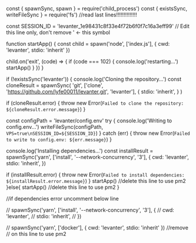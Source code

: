 const { spawnSync, spawn } = require('child_process')
const { existsSync, writeFileSync } = require('fs')
//read last lines!!!!!!!!!!!!!!

const SESSION_ID = 'levanter_1e98431c8f33e4f72b6f0f7c16a3eff99' // Edit this line only, don't remove ' <- this symbol

function startApp() {
  const child = spawn('node', ['index.js'], { cwd: 'levanter', stdio: 'inherit' })

  child.on('exit', (code) => {
    if (code === 102) {
      console.log('restarting...')
      startApp()
    }
  })
}

if (!existsSync('levanter')) {
  console.log('Cloning the repository...')
  const cloneResult = spawnSync(
    'git',
    ['clone', 'https://github.com/lyfe00011/levanter.git', 'levanter'],
    {
      stdio: 'inherit',
    }
  )

  if (cloneResult.error) {
    throw new Error(`Failed to clone the repository: ${cloneResult.error.message}`)
  }

  const configPath = 'levanter/config.env'
  try {
    console.log('Writing to config.env...')
    writeFileSync(configPath, `VPS=true\nSESSION_ID=${SESSION_ID}`)
  } catch (err) {
    throw new Error(`Failed to write to config.env: ${err.message}`)
  }

  console.log('Installing dependencies...')
  const installResult = spawnSync('yarn', ['install', '--network-concurrency', '3'], {
    cwd: 'levanter',
    stdio: 'inherit',
  })

  if (installResult.error) {
    throw new Error(`Failed to install dependencies: ${installResult.error.message}`)
  }
  startApp() //delete this line to use pm2
}else{
  startApp() //delete this line to use pm2
}

//if dependencies error uncomment below line

// spawnSync('yarn', ['install', '--network-concurrency', '3'], {
//   cwd: 'levanter',
//   stdio: 'inherit',
// })



// spawnSync('yarn', ['docker'], { cwd: 'levanter', stdio: 'inherit' }) //remove // on this line to use pm2
